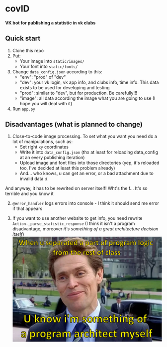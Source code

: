# covID
#### VK bot for publishing a statistic in vk clubs




## Quick start
1. Clone this repo
2. Put:
    * Your image into `static/images/` 
    * Your font into `static/fonts/`
3. Change `data_config.json` according to this:
    * "env": "prod" of "dev"
    * "dev": your vk login, vk app info, and clubs info, time info. This data exists to be used for developing and testing
    * "prod": similar to "dev", but for production. Be carefully!!!
    * "image": all data according the image what you are going to use (I hope you will deal with it)
4. Run `app.py`

## Disadvantages (what is planned to change)
1. Close-to-code image processing. To set what you want you need do a lot of manipulations, such as:
    * Set right `xy` coordinates
    * Write it into `data_config.json` (thx at least for reloading data_config at an every publishing iteration)
    * Upload image and font files into those directories (yep, it's reloaded too, I've decided at least this problem already)
    * And... who knows, u can get an error, or a bad attachment due to invalid data :(

And anyway, it has to be rewrited on server itself! Wht's the f... It's so terrible and you know it

2. `@error_handler` logs errors into console - I think it should send me error if that appears

3. If you want to use another website to get info, you need rewrite `Action._parse_statistic_response` (I think it isn't a program disadvantage, moreover *it's something of a great architecture decision itself*)
![](delete_me_after_reading_readme/image.jpg)